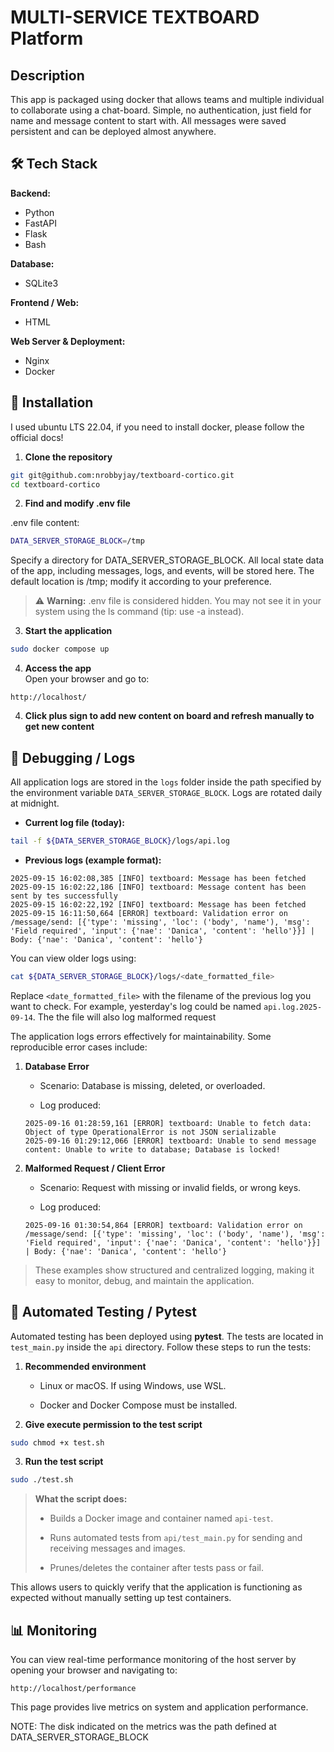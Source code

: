 # MULTI-SERVICE TEXTBOARD Platform

## Description
This app is packaged using docker that allows teams and multiple individual to collaborate using a chat-board. Simple, no authentication, just field for name and message content to start with. All messages were saved persistent and can be deployed almost anywhere.

## 🛠 Tech Stack

**Backend:**  
- Python  
- FastAPI  
- Flask  
- Bash  

**Database:**  
- SQLite3  

**Frontend / Web:**  
- HTML  

**Web Server & Deployment:**  
- Nginx  
- Docker

## 🚀 Installation

I used ubuntu LTS 22.04, if you need to install docker, please follow the official docs!

1. **Clone the repository**
```bash
git git@github.com:nrobbyjay/textboard-cortico.git
cd textboard-cortico
```
2. **Find and modify .env file**

.env file content:
```bash
DATA_SERVER_STORAGE_BLOCK=/tmp
```
Specify a directory for DATA_SERVER_STORAGE_BLOCK. All local state data of the app, including messages, logs, and events, will be stored here. The default location is /tmp; modify it according to your preference.

> ⚠️ **Warning:** .env file is considered hidden. You may not see it in your system using the ls command (tip: use -a instead).

3. **Start the application**
```bash
sudo docker compose up
```

4. **Access the app**  
    Open your browser and go to:
    

```
http://localhost/
```
4. **Click plus sign to add new content on board and refresh manually to get new content**  

##


## 🐞 Debugging / Logs

All application logs are stored in the `logs` folder inside the path specified by the environment variable `DATA_SERVER_STORAGE_BLOCK`. Logs are rotated daily at midnight.

- **Current log file (today):**
    

```bash
tail -f ${DATA_SERVER_STORAGE_BLOCK}/logs/api.log
```

- **Previous logs (example format):**
    

```
2025-09-15 16:02:08,385 [INFO] textboard: Message has been fetched
2025-09-15 16:02:22,186 [INFO] textboard: Message content has been sent by tes successfully
2025-09-15 16:02:22,192 [INFO] textboard: Message has been fetched
2025-09-15 16:11:50,664 [ERROR] textboard: Validation error on /message/send: [{'type': 'missing', 'loc': ('body', 'name'), 'msg': 'Field required', 'input': {'nae': 'Danica', 'content': 'hello'}}] | Body: {'nae': 'Danica', 'content': 'hello'}
```

You can view older logs using:

```bash
cat ${DATA_SERVER_STORAGE_BLOCK}/logs/<date_formatted_file>
```

Replace `<date_formatted_file>` with the filename of the previous log you want to check. For example, yesterday's log could be named `api.log.2025-09-14`. The the file will also log malformed request


The application logs errors effectively for maintainability. Some reproducible error cases include:

1. **Database Error**
    
    - Scenario: Database is missing, deleted, or overloaded.
        
    - Log produced:
        
    
    ```
    2025-09-16 01:28:59,161 [ERROR] textboard: Unable to fetch data: Object of type OperationalError is not JSON serializable
	2025-09-16 01:29:12,066 [ERROR] textboard: Unable to send message content: Unable to write to database; Database is locked!
    ```
    
2. **Malformed Request / Client Error**
    
    - Scenario: Request with missing or invalid fields, or wrong keys.
        
    - Log produced:
        
    
    ```
    2025-09-16 01:30:54,864 [ERROR] textboard: Validation error on /message/send: [{'type': 'missing', 'loc': ('body', 'name'), 'msg': 'Field required', 'input': {'nae': 'Danica', 'content': 'hello'}}] | Body: {'nae': 'Danica', 'content': 'hello'}
    ```
    

> These examples show structured and centralized logging, making it easy to monitor, debug, and maintain the application.

## 🧪 Automated Testing / Pytest

Automated testing has been deployed using **pytest**. The tests are located in `test_main.py` inside the `api` directory. Follow these steps to run the tests:

1. **Recommended environment**
    
    - Linux or macOS. If using Windows, use WSL.
        
    - Docker and Docker Compose must be installed.
        
2. **Give execute permission to the test script**
    

```bash
sudo chmod +x test.sh
```

3. **Run the test script**
    

```bash
sudo ./test.sh
```

> **What the script does:**
> 
> - Builds a Docker image and container named `api-test`.
>     
> - Runs automated tests from `api/test_main.py` for sending and receiving messages and images.
>     
> - Prunes/deletes the container after tests pass or fail.
>     

This allows users to quickly verify that the application is functioning as expected without manually setting up test containers.


## 📊 Monitoring

You can view real-time performance monitoring of the host server by opening your browser and navigating to:

```
http://localhost/performance
```

This page provides live metrics on system and application performance.

NOTE: The disk indicated on the metrics was the path defined at DATA_SERVER_STORAGE_BLOCK


